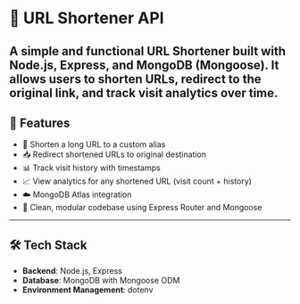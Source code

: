 # 🔗 URL Shortener API

A simple and functional **URL Shortener** built with **Node.js**, **Express**, and **MongoDB (Mongoose)**. 
It allows users to shorten URLs, redirect to the original link, and track visit analytics over time.
---

## 🚀 Features

- 🔗 Shorten a long URL to a custom alias
- 📥 Redirect shortened URLs to original destination
- 📊 Track visit history with timestamps
- 📈 View analytics for any shortened URL (visit count + history)
- ☁️ MongoDB Atlas integration
- 🧪 Clean, modular codebase using Express Router and Mongoose

---

## 🛠 Tech Stack

- **Backend**: Node.js, Express
- **Database**: MongoDB with Mongoose ODM
- **Environment Management**: dotenv



